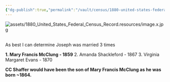 ```yaml
---
{"dg-publish":true,"permalink":"/vault/census/1880-united-states-federal-census-record-1/","tags":["Clayton-Shaffer","Joseph-Allen-Shaffer"]}
---
```


![assets/1880_United_States_Federal_Census_Record.resources/image.x.jpg](/img/user/assets/1880_United_States_Federal_Census_Record.resources/image.x.jpg)  

As best I can determine Joseph was married 3 times

**1\. Mary Francis McClung - 1859**
2\. Amanda Shackleford - 1867
3\. Virginia Margaret Evans - 1870

**CC Shaffer would have been the son of Mary Francis McClung as he was born ~1864.**
